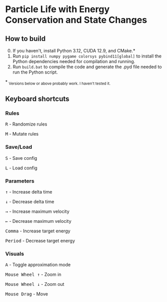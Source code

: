 # Particle Life with Energy Conservation and State Changes

## How to build

0. If you haven't, install Python 3.12, CUDA 12.9, and CMake.\*
1. Run `pip install numpy pygame colorsys pybind11[global]` to install the Python dependencies needed for compilation and running.
2. Run `build.bat` to compile the code and generate the .pyd file needed to run the Python script.

\* <sub>Versions below or above probably work. I haven't tested it.</sub>

## Keyboard shortcuts

### Rules
<kbd>R</kbd> - Randomize rules

<kbd>M</kbd> - Mutate rules

### Save/Load
<kbd>S</kbd> - Save config

<kbd>L</kbd> - Load config

### Parameters
<kbd>↑</kbd> - Increase delta time

<kbd>↓</kbd> - Decrease delta time

<kbd>→</kbd> - Increase maximum velocity
						
<kbd>←</kbd> - Decrease maximum velocity

<kbd>Comma</kbd> - Increase target energy

<kbd>Period</kbd> - Decrease target energy

### Visuals
<kbd>A</kbd> - Toggle approximation mode

<kbd>Mouse Wheel ↑</kbd> - Zoom in

<kbd>Mouse Wheel ↓</kbd> - Zoom out

<kbd>Mouse Drag</kbd> - Move